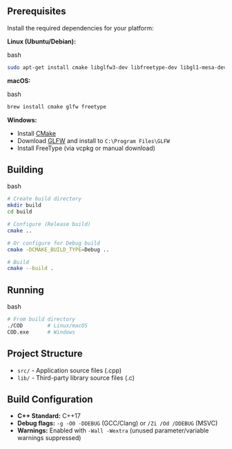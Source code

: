 
## Prerequisites

Install the required dependencies for your platform:

**Linux (Ubuntu/Debian):**

bash

```bash
sudo apt-get install cmake libglfw3-dev libfreetype-dev libgl1-mesa-dev
```

**macOS:**

bash

```bash
brew install cmake glfw freetype
```

**Windows:**

-   Install [CMake](https://cmake.org/download/)
-   Download [GLFW](https://www.glfw.org/download.html) and install to `C:\Program Files\GLFW`
-   Install FreeType (via vcpkg or manual download)

## Building

bash

```bash
# Create build directory
mkdir build
cd build

# Configure (Release build)
cmake ..

# Or configure for Debug build
cmake -DCMAKE_BUILD_TYPE=Debug ..

# Build
cmake --build .
```

## Running

bash

```bash
# From build directory
./COD        # Linux/macOS
COD.exe      # Windows
```

## Project Structure

-   `src/` - Application source files (.cpp)
-   `lib/` - Third-party library source files (.c)

## Build Configuration

-   **C++ Standard:** C++17
-   **Debug flags:** `-g -O0 -DDEBUG` (GCC/Clang) or `/Zi /Od /DDEBUG` (MSVC)
-   **Warnings:** Enabled with `-Wall -Wextra` (unused parameter/variable warnings suppressed)
